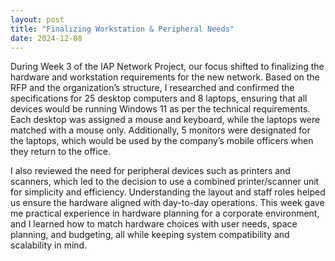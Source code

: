 ```yaml
---
layout: post
title: "Finalizing Workstation & Peripheral Needs"
date: 2024-12-08
---
```


During Week 3 of the IAP Network Project, our focus shifted to finalizing the hardware and workstation requirements for the new network. Based on the RFP and the organization’s structure, I researched and confirmed the specifications for 25 desktop computers and 8 laptops, ensuring that all devices would be running Windows 11 as per the technical requirements. Each desktop was assigned a mouse and keyboard, while the laptops were matched with a mouse only. Additionally, 5 monitors were designated for the laptops, which would be used by the company’s mobile officers when they return to the office.

I also reviewed the need for peripheral devices such as printers and scanners, which led to the decision to use a combined printer/scanner unit for simplicity and efficiency. Understanding the layout and staff roles helped us ensure the hardware aligned with day-to-day operations. This week gave me practical experience in hardware planning for a corporate environment, and I learned how to match hardware choices with user needs, space planning, and budgeting, all while keeping system compatibility and scalability in mind.
